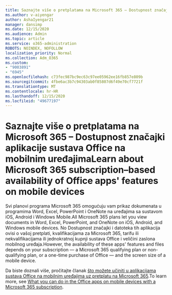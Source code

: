 ```yaml
---
title: Saznajte više o pretplatama na Microsoft 365 – Dostupnost značajki aplikacije sustava Office na mobilnim uređajima
ms.author: v-aiyengar
author: AshaIyengar21
manager: dansimp
ms.date: 12/15/2020
ms.audience: Admin
ms.topic: article
ms.service: o365-administration
ROBOTS: NOINDEX, NOFOLLOW
localization_priority: Normal
ms.collection: Adm_O365
ms.custom:
- "9003891"
- "6945"
ms.openlocfilehash: c73fec987bc9ec63c97ee05962ee16fb857e809b
ms.sourcegitcommit: 4fbe6ac3b7c94303ab0f85807d6f49e70cf7721f
ms.translationtype: MT
ms.contentlocale: hr-HR
ms.lasthandoff: 12/15/2020
ms.locfileid: "49677197"
---
```

# <a name="learn-about-microsoft-365-subscriptionbased-availability-of-office-apps-features-on-mobile-devices"></a><span data-ttu-id="87eba-102">Saznajte više o pretplatama na Microsoft 365 – Dostupnost značajki aplikacije sustava Office na mobilnim uređajima</span><span class="sxs-lookup"><span data-stu-id="87eba-102">Learn about Microsoft 365 subscription–based availability of Office apps' features on mobile devices</span></span>

<span data-ttu-id="87eba-103">Svi planovi programa Microsoft 365 omogućuju vam prikaz dokumenata u programima Word, Excel, PowerPoint i OneNote na uređajima sa sustavom iOS, Android i Windows Mobile.</span><span class="sxs-lookup"><span data-stu-id="87eba-103">All Microsoft 365 plans let you view documents in Word, Excel, PowerPoint, and OneNote on iOS, Android, and Windows mobile devices.</span></span> <span data-ttu-id="87eba-104">No Dostupnost značajki i datoteka tih aplikacija ovisi o vašoj pretplati, kvalifikacijama za Microsoft 365, tarifu ili nekvalifikacijama ili jednokratnoj kupnji sustava Office i veličini zaslona mobilnog uređaja.</span><span class="sxs-lookup"><span data-stu-id="87eba-104">However, the availability of these apps' features and files depends on your subscription — a Microsoft 365 qualifying plan or non-qualifying plan, or a one-time purchase of Office — and the screen size of a mobile device.</span></span>

<span data-ttu-id="87eba-105">Da biste doznali više, pročitajte članak [što možete učiniti u aplikacijama sustava Office na mobilnim uređajima uz pretplatu na Microsoft 365](https://go.microsoft.com/fwlink/?linkid=2135575).</span><span class="sxs-lookup"><span data-stu-id="87eba-105">To learn more, see [What you can do in the Office apps on mobile devices with a Microsoft 365 subscription](https://go.microsoft.com/fwlink/?linkid=2135575).</span></span> 